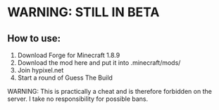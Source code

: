 # WARNING: STILL IN BETA

## How to use:
1. Download Forge for Minecraft 1.8.9
2. Download the mod here and put it into .minecraft/mods/
3. Join hypixel.net
4. Start a round of Guess The Build

WARNING: This is practically a cheat and is therefore forbidden on the server. I take no responsibility for possible bans.
